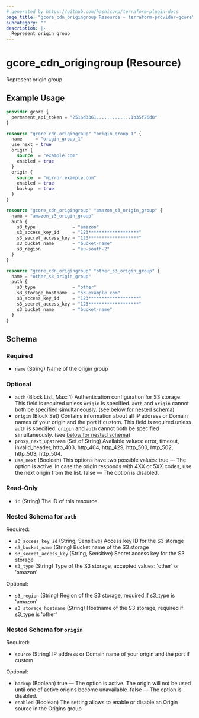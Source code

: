 ```yaml
---
# generated by https://github.com/hashicorp/terraform-plugin-docs
page_title: "gcore_cdn_origingroup Resource - terraform-provider-gcore"
subcategory: ""
description: |-
  Represent origin group
---
```


# gcore_cdn_origingroup (Resource)

Represent origin group

## Example Usage

```terraform
provider gcore {
  permanent_api_token = "251$d3361.............1b35f26d8"
}

resource "gcore_cdn_origingroup" "origin_group_1" {
  name     = "origin_group_1"
  use_next = true
  origin {
    source  = "example.com"
    enabled = true
  }
  origin {
    source  = "mirror.example.com"
    enabled = true
    backup  = true
  }
}

resource "gcore_cdn_origingroup" "amazon_s3_origin_group" {
  name = "amazon_s3_origin_group"
  auth {
    s3_type              = "amazon"
    s3_access_key_id     = "123*******************"
    s3_secret_access_key = "123*******************"
    s3_bucket_name       = "bucket-name"
    s3_region            = "eu-south-2"
  }
}

resource "gcore_cdn_origingroup" "other_s3_origin_group" {
  name = "other_s3_origin_group"
  auth {
    s3_type              = "other"
    s3_storage_hostname  = "s3.example.com"
    s3_access_key_id     = "123*******************"
    s3_secret_access_key = "123*******************"
    s3_bucket_name       = "bucket-name"
  }
}
```

<!-- schema generated by tfplugindocs -->
## Schema

### Required

- `name` (String) Name of the origin group

### Optional

- `auth` (Block List, Max: 1) Authentication configuration for S3 storage. This field is required unless `origin` is specified. `auth` and `origin` cannot both be specified simultaneously. (see [below for nested schema](#nestedblock--auth))
- `origin` (Block Set) Contains information about all IP address or Domain names of your origin and the port if custom. This field is required unless `auth` is specified. `origin` and `auth` cannot both be specified simultaneously. (see [below for nested schema](#nestedblock--origin))
- `proxy_next_upstream` (Set of String) Available values: error, timeout, invalid_header, http_403, http_404, http_429, http_500, http_502, http_503, http_504.
- `use_next` (Boolean) This options have two possible values: true — The option is active. In case the origin responds with 4XX or 5XX codes, use the next origin from the list. false — The option is disabled.

### Read-Only

- `id` (String) The ID of this resource.

<a id="nestedblock--auth"></a>
### Nested Schema for `auth`

Required:

- `s3_access_key_id` (String, Sensitive) Access key ID for the S3 storage
- `s3_bucket_name` (String) Bucket name of the S3 storage
- `s3_secret_access_key` (String, Sensitive) Secret access key for the S3 storage
- `s3_type` (String) Type of the S3 storage, accepted values: 'other' or 'amazon'

Optional:

- `s3_region` (String) Region of the S3 storage, required if s3_type is 'amazon'
- `s3_storage_hostname` (String) Hostname of the S3 storage, required if s3_type is 'other'


<a id="nestedblock--origin"></a>
### Nested Schema for `origin`

Required:

- `source` (String) IP address or Domain name of your origin and the port if custom

Optional:

- `backup` (Boolean) true — The option is active. The origin will not be used until one of active origins become unavailable. false — The option is disabled.
- `enabled` (Boolean) The setting allows to enable or disable an Origin source in the Origins group
